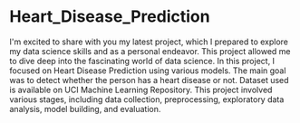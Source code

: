 # Heart_Disease_Prediction
 I'm excited to share with you my latest project, which I prepared to explore my data science skills and as a personal endeavor. This project allowed me to dive deep into the fascinating world of data science. In this project, I focused on Heart Disease Prediction using various models. The main goal was to detect whether the person has a heart disease or not. Dataset used is available on UCI Machine Learning Repository. This project involved various stages, including data collection, preprocessing, exploratory data analysis, model building, and evaluation.

